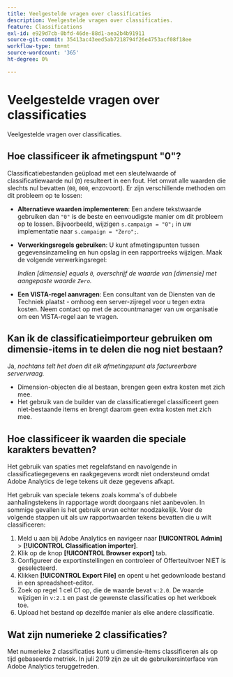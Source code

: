 ```yaml
---
title: Veelgestelde vragen over classificaties
description: Veelgestelde vragen over classificaties.
feature: Classifications
exl-id: e929d7cb-0bfd-46de-88d1-aea2b4b91911
source-git-commit: 35413ac43eed5ab7218794f26e4753acf08f18ee
workflow-type: tm+mt
source-wordcount: '365'
ht-degree: 0%

---
```


# Veelgestelde vragen over classificaties

Veelgestelde vragen over classificaties.

## Hoe classificeer ik afmetingspunt &quot;0&quot;?

Classificatiebestanden geüpload met een sleutelwaarde of classificatiewaarde nul (`0`) resulteert in een fout. Het omvat alle waarden die slechts nul bevatten (`00`, `000`, enzovoort). Er zijn verschillende methoden om dit probleem op te lossen:

* **Alternatieve waarden implementeren**: Een andere tekstwaarde gebruiken dan `"0"` is de beste en eenvoudigste manier om dit probleem op te lossen. Bijvoorbeeld, wijzigen `s.campaign = "0";` in uw implementatie naar `s.campaign = "Zero";`.

* **Verwerkingsregels gebruiken**: U kunt afmetingspunten tussen gegevensinzameling en hun opslag in een rapportreeks wijzigen. Maak de volgende verwerkingsregel:

   *Indien [dimensie] equals `0`, overschrijf de waarde van [dimensie] met aangepaste waarde `Zero`.*

* **Een VISTA-regel aanvragen**: Een consultant van de Diensten van de Techniek plaatst - omhoog een server-zijregel voor u tegen extra kosten. Neem contact op met de accountmanager van uw organisatie om een VISTA-regel aan te vragen.

## Kan ik de classificatieimporteur gebruiken om dimensie-items in te delen die nog niet bestaan?

Ja, *nochtans telt het doen dit elk afmetingspunt als factureerbare servervraag.*

* Dimension-objecten die al bestaan, brengen geen extra kosten met zich mee.
* Het gebruik van de builder van de classificatieregel classificeert geen niet-bestaande items en brengt daarom geen extra kosten met zich mee.

## Hoe classificeer ik waarden die speciale karakters bevatten?

Het gebruik van spaties met regelafstand en navolgende in classificatiegegevens en raakgegevens wordt niet ondersteund omdat Adobe Analytics de lege tekens uit deze gegevens afkapt.

Het gebruik van speciale tekens zoals komma&#39;s of dubbele aanhalingstekens in rapportage wordt doorgaans niet aanbevolen. In sommige gevallen is het gebruik ervan echter noodzakelijk. Voer de volgende stappen uit als uw rapportwaarden tekens bevatten die u wilt classificeren:

1. Meld u aan bij Adobe Analytics en navigeer naar **[!UICONTROL Admin]** > **[!UICONTROL Classification importer]**.
2. Klik op de knop **[!UICONTROL Browser export]** tab.
3. Configureer de exportinstellingen en controleer of Offerteuitvoer NIET is geselecteerd.
4. Klikken **[!UICONTROL Export File]** en opent u het gedownloade bestand in een spreadsheet-editor.
5. Zoek op regel 1 cel C1 op, die de waarde bevat `v:2.0`. De waarde wijzigen in `v:2.1` en past de gewenste classificaties op het werkboek toe.
6. Upload het bestand op dezelfde manier als elke andere classificatie.

## Wat zijn numerieke 2 classificaties?

Met numerieke 2 classificaties kunt u dimensie-items classificeren als op tijd gebaseerde metriek. In juli 2019 zijn ze uit de gebruikersinterface van Adobe Analytics teruggetreden.
